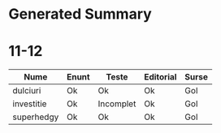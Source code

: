# Generated Summary

# 11-12

| Nume | Enunt | Teste | Editorial | Surse |
| ---- | ----- | ----- | --------- | ----- |
| dulciuri | Ok | Ok | Ok | Gol |
| investitie | Ok | Incomplet | Ok | Gol |
| superhedgy | Ok | Ok | Ok | Gol |
